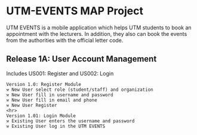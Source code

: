 # UTM-EVENTS MAP Project

UTM EVENTS is a mobile application which helps UTM students to book an appointment with the lecturers. In addition, they also can book the events from the authorities with the official letter code.

## Release 1A: User Account Management
Includes US001: Register and US002: Login
```
Version 1.0: Register Module
⚒️ New User select role (student/staff) and organization
⚒️ New User fill in username and password
⚒️ New User fill in email and phone 
⚒️ New User Register
<hr>
Version 1.01: Login Module
⚒️ Existing User enters the username and password
⚒️ Existing User log in the UTM EVENTS
```

